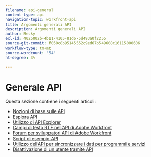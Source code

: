 ```yaml
---
filename: api-general
content-type: api
navigation-topic: workfront-api
title: Argomenti generali API
description: Argomenti generali API
author: Becky
exl-id: 4025002b-4b11-4105-81d6-5d493a0f2255
source-git-commit: f050c8b95145552c9ed67b549608c16115000606
workflow-type: tm+mt
source-wordcount: '54'
ht-degree: 3%

---
```



# Generale API

Questa sezione contiene i seguenti articoli:

* [Nozioni di base sulle API](../../wf-api/general/api-basics.md)
* [Esplora API](../../wf-api/general/api-explorer.md)
* [Utilizzo di API Explorer](../../wf-api/general/using-api-explorer.md)
* [Campi di testo RTF nell’API di Adobe Workfront](../../wf-api/general/rich-text-field-api.md)
* [Forum per sviluppatori API di Adobe Workfront](../../wf-api/general/api-developer-forum.md)
* [Script di esempio API](../../wf-api/general/api-example-scripts.md)
* [Utilizzo dell’API per sincronizzare i dati per programmi e servizi](../../wf-api/general/api-sync-data.md)
* [Disattivazione di un utente tramite API](../../wf-api/general/deactivate-user-api.md)
<!--
* [Projects API](../../wf-api/general/projects-api.md)
-->
